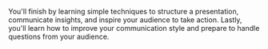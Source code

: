 You'll finish by learning simple techniques to structure a presentation, communicate insights, and inspire your audience to take action. Lastly, you'll learn how to improve your communication style and prepare to handle questions from your audience.
